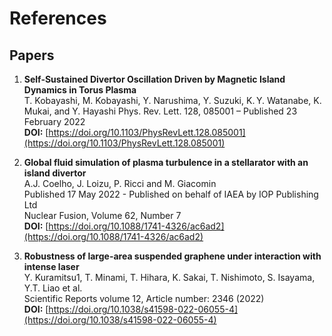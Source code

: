 # References  

## Papers  
1. **Self-Sustained Divertor Oscillation Driven by Magnetic Island Dynamics in Torus Plasma**  
T. Kobayashi, M. Kobayashi, Y. Narushima, Y. Suzuki, K. Y. Watanabe, K. Mukai, and Y. Hayashi
Phys. Rev. Lett. 128, 085001 – Published 23 February 2022   
**DOI:**  [https://doi.org/10.1103/PhysRevLett.128.085001](https://doi.org/10.1103/PhysRevLett.128.085001)  

2. **Global fluid simulation of plasma turbulence in a stellarator with an island divertor**     
A.J. Coelho, J. Loizu, P. Ricci and M. Giacomin  
Published 17 May 2022 - Published on behalf of IAEA by IOP Publishing Ltd  
Nuclear Fusion, Volume 62, Number 7  
**DOI:**  [https://doi.org/10.1088/1741-4326/ac6ad2](https://doi.org/10.1088/1741-4326/ac6ad2)  

3. **Robustness of large-area suspended graphene under interaction with intense laser**      
Y. Kuramitsu1, T. Minami, T. Hihara, K. Sakai, T. Nishimoto, S. Isayama, Y.T. Liao et al.   
Scientific Reports volume 12, Article number: 2346 (2022)   
**DOI:**  [https://doi.org/10.1038/s41598-022-06055-4](https://doi.org/10.1038/s41598-022-06055-4)  
